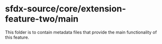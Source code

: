 # sfdx-source/core/extension-feature-two/main

This folder is to contain metadata files that provide the main functionality of this feature.
